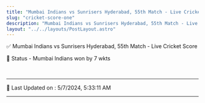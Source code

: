 ```yaml
---
title: "Mumbai Indians vs Sunrisers Hyderabad, 55th Match - Live Cricket Score"
slug: "cricket-score-one"
description: "Mumbai Indians vs Sunrisers Hyderabad, 55th Match - Live Cricket Score - Mumbai Indians won by 7 wkts."
layout: "../../layouts/PostLayout.astro"
--- 
```


✅ Mumbai Indians vs Sunrisers Hyderabad, 55th Match - Live Cricket Score

📑 Status - Mumbai Indians won by 7 wkts

<br />

***

📝 Last Updated on : 5/7/2024, 5:33:11 AM

***

